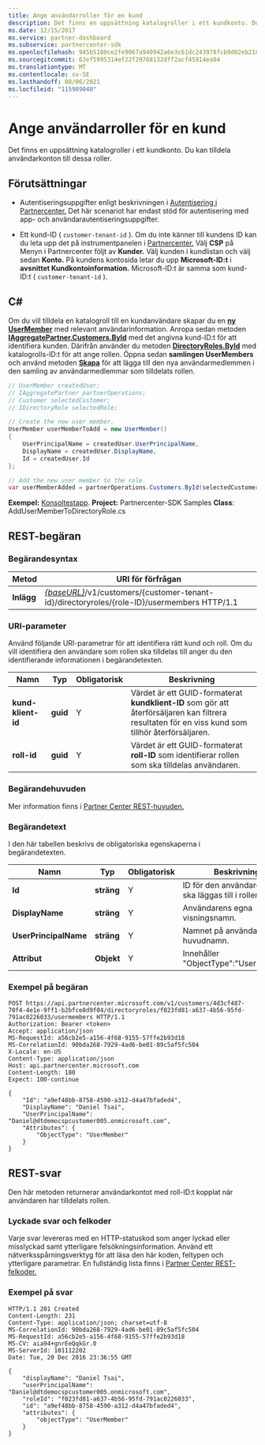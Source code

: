 ```yaml
---
title: Ange användarroller för en kund
description: Det finns en uppsättning katalogroller i ett kundkonto. Du kan tilldela användarkonton till dessa roller.
ms.date: 12/15/2017
ms.service: partner-dashboard
ms.subservice: partnercenter-sdk
ms.openlocfilehash: 945b5180ce2fe9067a940942a6e3c61dc243978fcb9d02eb218dce69ec487402
ms.sourcegitcommit: 63ef5995314ef22f29768132dff2acf45914ea84
ms.translationtype: MT
ms.contentlocale: sv-SE
ms.lasthandoff: 08/06/2021
ms.locfileid: "115989040"
---
```

# <a name="set-user-roles-for-a-customer"></a>Ange användarroller för en kund

Det finns en uppsättning katalogroller i ett kundkonto. Du kan tilldela användarkonton till dessa roller.

## <a name="prerequisites"></a>Förutsättningar

- Autentiseringsuppgifter enligt beskrivningen i [Autentisering i Partnercenter.](partner-center-authentication.md) Det här scenariot har endast stöd för autentisering med app- och användarautentiseringsuppgifter.

- Ett kund-ID ( `customer-tenant-id` ). Om du inte känner till kundens ID kan du leta upp det på instrumentpanelen i [Partnercenter.](https://partner.microsoft.com/dashboard) Välj **CSP** på Menyn i Partnercenter följt av **Kunder.** Välj kunden i kundlistan och välj sedan **Konto.** På kundens kontosida letar du upp **Microsoft-ID:t** i **avsnittet Kundkontoinformation.** Microsoft-ID:t är samma som kund-ID:t ( `customer-tenant-id` ).

## <a name="c"></a>C\#

Om du vill tilldela en katalogroll till en kundanvändare skapar du en [**ny UserMember**](/dotnet/api/microsoft.store.partnercenter.models.roles.usermember) med relevant användarinformation. Anropa sedan metoden [**IAggregatePartner.Customers.ById**](/dotnet/api/microsoft.store.partnercenter.customers.icustomercollection.byid) med det angivna kund-ID:t för att identifiera kunden. Därifrån använder du metoden [**DirectoryRoles.ById**](/dotnet/api/microsoft.store.partnercenter.customerdirectoryroles.idirectoryrolecollection.byid) med katalogrolls-ID:t för att ange rollen. Öppna sedan **samlingen UserMembers** och använd metoden [**Skapa**](/dotnet/api/microsoft.store.partnercenter.customerdirectoryroles.iusermembercollection.create) för att lägga till den nya användarmedlemmen i den samling av användarmedlemmar som tilldelats rollen.

``` csharp
// UserMember createdUser;
// IAggregatePartner partnerOperations;
// Customer selectedCustomer;
// IDirectoryRole selectedRole;

// Create the new user member.
UserMember userMemberToAdd = new UserMember()
{
    UserPrincipalName = createdUser.UserPrincipalName,
    DisplayName = createdUser.DisplayName,
    Id = createdUser.Id
};

// Add the new user member to the role.
var userMemberAdded = partnerOperations.Customers.ById(selectedCustomer.Id).DirectoryRoles.ById(selectedRole.Id).UserMembers.Create(userMemberToAdd);
```

**Exempel:** [Konsoltestapp](console-test-app.md). **Project:** Partnercenter-SDK Samples **Class**: AddUserMemberToDirectoryRole.cs

## <a name="rest-request"></a>REST-begäran

### <a name="request-syntax"></a>Begärandesyntax

| Metod   | URI för förfrågan                                                                                                                 |
|----------|-----------------------------------------------------------------------------------------------------------------------------|
| **Inlägg** | [*{baseURL}*](partner-center-rest-urls.md)/v1/customers/{customer-tenant-id}/directoryroles/{role-ID}/usermembers HTTP/1.1 |

### <a name="uri-parameter"></a>URI-parameter

Använd följande URI-parametrar för att identifiera rätt kund och roll. Om du vill identifiera den användare som rollen ska tilldelas till anger du den identifierande informationen i begärandetexten.

| Namn                   | Typ     | Obligatorisk | Beskrivning                                                                                                                                            |
|------------------------|----------|----------|--------------------------------------------------------------------------------------------------------------------------------------------------------|
| **kund-klient-id** | **guid** | Y        | Värdet är ett GUID-formaterat **kundklient-ID** som gör att återförsäljaren kan filtrera resultaten för en viss kund som tillhör återförsäljaren. |
| **roll-id**            | **guid** | Y        | Värdet är ett GUID-formaterat **roll-ID** som identifierar rollen som ska tilldelas användaren.                                                              |

### <a name="request-headers"></a>Begärandehuvuden

Mer information finns i [Partner Center REST-huvuden.](headers.md)

### <a name="request-body"></a>Begärandetext

I den här tabellen beskrivs de obligatoriska egenskaperna i begärandetexten.

| Namn                  | Typ       | Obligatorisk | Beskrivning                            |
|-----------------------|------------|----------|----------------------------------------|
| **Id**                | **sträng** | Y        | ID för den användare som ska läggas till i rollen. |
| **DisplayName**       | **sträng** | Y        | Användarens egna visningsnamn. |
| **UserPrincipalName** | **sträng** | Y        | Namnet på användarens huvudnamn.        |
| **Attribut**        | **Objekt** | Y        | Innehåller "ObjectType":"UserMember"     |

### <a name="request-example"></a>Exempel på begäran

```http
POST https://api.partnercenter.microsoft.com/v1/customers/4d3cf487-70f4-4e1e-9ff1-b2bfce8d9f04/directoryroles/f023fd81-a637-4b56-95fd-791ac0226033/usermembers HTTP/1.1
Authorization: Bearer <token>
Accept: application/json
MS-RequestId: a56cb2e5-a156-4f68-9155-57ffe2b93d18
MS-CorrelationId: 90bda268-7929-4ad6-be01-89c5af5fc504
X-Locale: en-US
Content-Type: application/json
Host: api.partnercenter.microsoft.com
Content-Length: 180
Expect: 100-continue

{
    "Id": "a9ef48bb-8758-4590-a312-d4a47bfaded4",
    "DisplayName": "Daniel Tsai",
    "UserPrincipalName": "Daniel@dtdemocspcustomer005.onmicrosoft.com",
    "Attributes": {
        "ObjectType": "UserMember"
    }
}
```

## <a name="rest-response"></a>REST-svar

Den här metoden returnerar användarkontot med roll-ID:t kopplat när användaren har tilldelats rollen.

### <a name="response-success-and-error-codes"></a>Lyckade svar och felkoder

Varje svar levereras med en HTTP-statuskod som anger lyckad eller misslyckad samt ytterligare felsökningsinformation. Använd ett nätverksspårningsverktyg för att läsa den här koden, feltypen och ytterligare parametrar. En fullständig lista finns i [Partner Center REST-felkoder.](error-codes.md)

### <a name="response-example"></a>Exempel på svar

```http
HTTP/1.1 201 Created
Content-Length: 231
Content-Type: application/json; charset=utf-8
MS-CorrelationId: 90bda268-7929-4ad6-be01-89c5af5fc504
MS-RequestId: a56cb2e5-a156-4f68-9155-57ffe2b93d18
MS-CV: aia94+gnrEeQqkGr.0
MS-ServerId: 101112202
Date: Tue, 20 Dec 2016 23:36:55 GMT

{
    "displayName": "Daniel Tsai",
    "userPrincipalName": "Daniel@dtdemocspcustomer005.onmicrosoft.com",
    "roleId": "f023fd81-a637-4b56-95fd-791ac0226033",
    "id": "a9ef48bb-8758-4590-a312-d4a47bfaded4",
    "attributes": {
        "objectType": "UserMember"
    }
}
```
